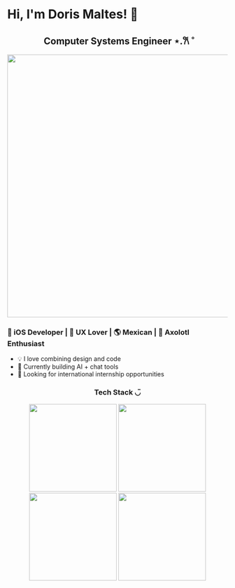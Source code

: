 # Hi, I'm Doris Maltes! 👋

<h2 align="center">Computer Systems Engineer ⋆.𐙚 ̊</h2>

<p align="center">
  <img src="./este.gif" width="600"/>
</p>

<h3>📱 iOS Developer | 🎨 UX Lover | 🌎 Mexican | 🦎 Axolotl Enthusiast</h3>

- 💡 I love combining design and code
- 🔧 Currently building AI + chat tools
- 🚀 Looking for international internship opportunities

<h3 align="center">Tech Stack ◡̈ </h3>
<p align="center">
  <img src="./este.gif" width="200"/>
  <img src="./este.gif" width="200"/>
  <img src="./este.gif" width="200"/>
  <img src="./este.gif" width="200"/>
</p>

